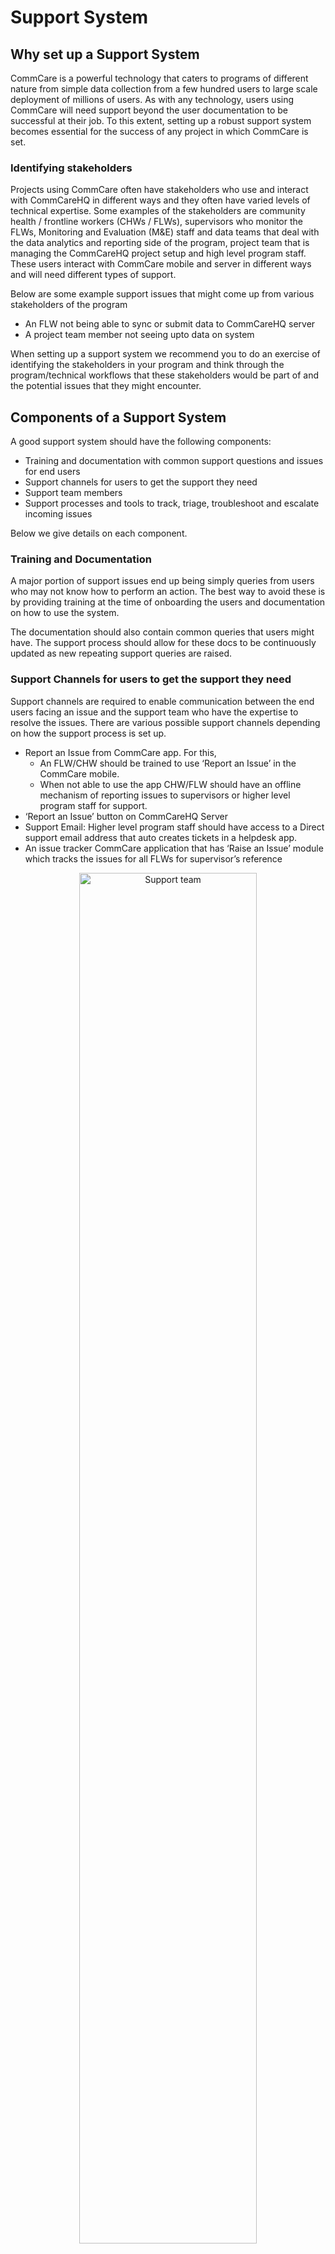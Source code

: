# Support System
## Why set up a Support System
CommCare is a powerful technology that caters to programs of different nature from simple data collection from a few hundred users to large scale deployment of millions of users. As with any technology, users using CommCare will need support beyond the user documentation to be successful at their job. To this extent, setting up a robust support system becomes essential for the success of any project in which CommCare is set.

### Identifying stakeholders
Projects using CommCare often have stakeholders who use and interact with CommCareHQ in different ways and they often have varied levels of technical expertise. Some examples of the stakeholders are community health / frontline workers (CHWs / FLWs), supervisors who monitor the FLWs, Monitoring and Evaluation (M&E) staff and data teams that deal with the data analytics and reporting side of the program, project team that is managing the CommCareHQ project setup and high level program staff. These users interact with CommCare mobile and server in different ways and will need different types of support.

Below are some example support issues that might come up from various stakeholders of the program
- An FLW not being able to sync or submit data to CommCareHQ server
- A project team member not seeing upto data on system

When setting up a support system we recommend you to do an exercise of identifying the stakeholders in your program and think through the program/technical workflows that these stakeholders would be part of and the potential issues that they might encounter.

## Components of a Support System
A good support system should have the following components:
- Training and documentation with common support questions and issues for end users
- Support channels for users to get the support they need
- Support team members
- Support processes and tools to track, triage, troubleshoot and escalate incoming issues

Below we give details on each component.

### Training and Documentation
A major portion of support issues end up being simply queries from users who may not know how to perform an action. The best way to avoid these is by providing training at the time of onboarding the users and documentation on how to use the system. 

[//]: # (<Todo; link to example collateral docs on how to use the system>)

The documentation should also contain common queries that users might have. The support process should allow for these docs to be continuously updated as new repeating support queries are raised. 

### Support Channels for users to get the support they need
Support channels are required to enable communication between the end users facing an issue and the support team who have the expertise to resolve the issues. There are various possible support channels depending on how the support process is set up.
- Report an Issue from CommCare app. For this,
  * An FLW/CHW should be trained to use ‘Report an Issue’ in the CommCare mobile. 
  * When not able to use the app CHW/FLW should have an offline mechanism of reporting issues to supervisors or higher level program staff for support.
- ‘Report an Issue’ button on CommCareHQ Server
- Support Email: Higher level program staff should have access to a Direct support email address that auto creates tickets in a helpdesk app.
- An issue tracker CommCare application that has ‘Raise an Issue’ module which tracks the issues for all FLWs for supervisor’s reference

<p align="center">
    <img src="support_team.jpg" alt="Support team" style="width:75%" />
</p>

These channels are suitable for different stakeholders of the program depending on the level of their expertise in being able to communicate online. For example, a frontline worker may not be able to communicate via email with support in which case a direct phone support with a supervisor can be more easy. On the other hand if there are too many FLWs under a supervisor where a phone support is not possible, an Issue Tracker application could be useful.

### Support team
Support team could be a one or multi person team of experts who have a good overall understanding of the system and can troubleshoot and answer various issues coming from the users. The team should have direct access to developer team members who can troubleshoot issues that are beyond the scope of support team’s knowledge. The team will also need administrative level access to troubleshoot certain issues. The program and developer team should create policies to enable the support team without compromising on the security. The support team would also own the overall support process and improve it as necessary to achieve higher Service Level Agreements (SLAs).

### Support Processes
Support process is a defined process of how incoming support issues are handled from receiving the issues up till the resolution of these issues.

In its simplest form the support process might involve a developer answering all the issues from all the users of the system either via email or via phone by keeping track of these issues simply in an email or list of notes. This could work when the program is very small. This process would break down when the number of users increase even slightly. For programs of anything more than 20 FLWs we recommend a proper support process to handle and resolve all incoming issues in a timely manner.

Depending on the scale and complexity of the program either a basic or advanced process would become necessary. Below we describe the two processes in detail.

#### Basic Support Process and Tools
At a minimum, we recommend the below setup for handling support.
- Set up a helpdesk app such as Jira, Zendesk or other open source helpdesk app. Or if you are already using a project management software, you could use that instead.
- Set up a dedicated support email where all support queries can be sent to either via directly or via Report an Issue button on CommCareHQ. Configure this in your server using [support_email](https://github.com/dimagi/commcare-cloud/blob/master/environments/staging/public.yml#L53) param in your environment. 
- Integrate the helpdesk software with the support email such that all the incoming emails create individual tickets in the helpdesk software.
- Helpdesk software should have below fields
  * Title and Description of the issue
  * Status: To describe the status of the ticket such as incoming, waiting for user’s input, being worked on and resolved etc as you see fit
  * Assignee: This allows the ticket to be passed between various team members depending on their expertise.
  * Priority: This is a very important field. Please see below the section on priority
  * Any additional fields as you see fit for project management needs.
- Onboard various members of support, program and developer team members to the helpdesk app as necessary.

##### Priority field
A priority level such as P1, P2, P3, P4 etc that describes the urgentness of the ticket and the number of users it’s affecting. It’s good to have a team-wide common definition on what each priority level means and document it in a relevant place for everyone’s reference. Below is a suggested priority level based on Dimagi’s support process.
- **P1** : Severe (a blocker), don't do anything else. May have to sleep less tonight. There is (business loss) already. The longer it's not fixed, the longer the product and the team are in failure state. Examples: Site down, data loss, security breakdown etc.
- **P2** : A problem which has made an important/critical function unusable or unavailable and no workaround exists. Examples: All users not being able to sync with server.
- **P3** : High (Should be fixed), if not fixed, will lose integrity in product. Example: Pillows falling behind by a large backlog.
- **P4** : Normal (Should be fixed, time and resources permitting)
- **P5** : Low

The priority level helps the entire support team and developers to understand how they should prioritize the particular ticket. A support team member triaging the ticket can setup the priority.

##### Ticket Workflow
Once the support system is set up below is a general process that can be followed. Note that for P1/P2 we recommend a separate on-call like process stated in the [P1/P2 process](#p1-p2-process) recommendations.

<p align="center">
    <img src="local_hosting_support_workflow.png" alt="Local Hosting Support" style="width:90%" />
</p>

- An issue is reported view UI or directly
- A ticket is created in helpdesk app automatically or support creates it if the issue is reported via email/chat.
- When a new ticket arrives,
    * A support team member performs the initial investigation
    * If more information is required to resolve the issue the user is contacted for more information.
    * If the ticket fits P1/P2 criteria, follow P1/P2 process
    * Support team member updates the fields of the ticket such as priority, status and assignee.
    * Depending on the ticket, the support team member might resolve and respond back to the user or escalate it to a different team member from the program or developer team.
    * If the team is not able to get resolve, the ticket can be reported to Dimagi support directly if the team has a support plan or else to the public CommCare developers forum
    * If the ticket priority is low, the team might put it into a backlog that can be reviewed later.
- Once the resolution is found the support team member sends the resolution to the user and closes the ticket after updating relevant ticket fields.

Apart from this a regular periodical (weekly or biweekly) team calls could also be used to coordinate the overall support activities. 

<h5 id="p1-p2-process">
    P1/P2 Process
</h5>
The standard support process stated above works well for tickets with priority lower than P2. As defined above tickets with priority P1 indicate a very urgent ticket that affects all users, which may be causing a downtime or irreversible data loss/corruption or other critical issues. P2 priority indicates a critical function being available that might soon result in a P1 issue if neglected. Given that there is a lot of urgency tied to P1 and P2, we recommend a separate process to resolve these issues.

The intention of a separate P1/P2 process is to address below unique expectations associated with  P1 or P2 incidents.
1. Fix the issue as soon as possible
2. Establish communication with users and stakeholders to inform about the issue
3. Followup Actions such as Root Cause Analysis to prevent issues like this from getting repeated

We recommend below a general process that addresses these three expectations. You may tweak it as you see fit in your organizational context or even create your own process but in the least it should address the above three expectations.

###### Process for P1/P2
1. Kickoff the process
    <ol>
        <li>Create a ticket and mark it’s priority to P1</li>
        <li>Form and gather an Incident Response Team consisting of a Developer lead who is the main developer to resolve the issue, a Response manager who makes sure the developer has all the resources to resolve the issue other strategic planning around the issue and Support lead to handles communication with external users and internal teams</li>
        <li>Do a P1 call with Incident Response Team members to troubleshoot and co-ordinate next steps on the issue. Create a shared live P1 document to add notes on the issue.</li>
        <li>Response manager or support lead announces the issue in the internal and external channels to let various stakeholders be informed about the issue. Various mechanisms exist to facilitate this</li>
            <ol>
                <li>Dedicated internal/external chat groups</li>
                <li>CommCareHQ Alerts Page (<>/alerts) has an alerts page where a new banner can be set up if the site is not down.</li>
                <li>Tools such as statuspage.io</li>
            </ol>    
   </ol>
2. Manage the issue
    <ol>
        <li>Response manager or support lead should periodically check in with the developer lead to understand the status and make sure the developer lead has all the support to resolve the issue in a timely manner.</li>
        <li>Post updates on the communication channels regarding the status and ETA.</li>
   </ol>
3. After the issue is resolved
    <ol>
        <li>Announce that the issue is resolved on various communication channels</li>
        <li>Take down any banners or update tools such as statuspage.io</li>
        <li>Change the priority of the ticket from P1 to other appropriate priority.</li>
        <li>Update the status of the ticket to ‘Pending Retro’</li>
   </ol>
4. Doing a Retrospective
    <ol>
        <li>Ask the developer lead to create a retrospective document that details the root cause of the issue and steps to be taken to prevent such issue from repeating in the future. The developer can use techniques such as <a href="https://en.wikipedia.org/wiki/Five_whys">Five Whys</a> to do the retrospective.</li>
        <li>Schedule a Retrospective meeting with a wider team to discuss the retrospective and do a postmortem analysis on the ticket to arrive at a comprehensive list of action items to prevent such issues from repeating and make process related improvements to minimize the resolution time.</li>
   </ol>

The main difference between a P1 and P2 issue is the urgency with which the issue needs to be resolved. The same process is recommended for P2 issues with relaxations in urgency which means it may not need as frequent and close monitoring as P1.

#### Advanced Support Process and Tools
Programs that are very large scale could produce a very high volume of support tickets that need to be resolved under SLAs. This requires more advanced support systems to be setup at multiple levels of the program in an escalating manner. This often needs to be planned as a core facet of the program from the ground up. A support system at this level usually consists of
- Issue Tracker Applications to supervisors to support FLWs
- Helpdesks at District/Block level and escalation process
- Program level support team at the top
- View into SLAs

There is no general setup that can be recommended to all the projects as each program has different needs at scale. Dimagi offers a support system setup addon package for this reason. If you require help setting up such system, please contact our delivery team to setup a support system for your project. 

[//]: # (<todo; link to support system setup addon package>)

## Support System Implementation checklist
As discussed above to implement a good support system all of the above components need to be in place. You can use the below checklist to make sure you have a robust support system in place.
1. Make sure enough training material and documentation exists for end users to prevent support queries.
2. Establish support channels with various stakeholders
3. Create a support team
4. Create documentation that outlines 
    <ol>
        <li>Definitions of various priorities</li>
        <li>The support processes for regular and P1/P2 tickets.</li>
    </ol>